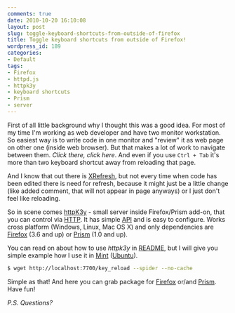 ```yaml
---
comments: true
date: 2010-10-20 16:10:08
layout: post
slug: toggle-keyboard-shortcuts-from-outside-of-firefox
title: Toggle keyboard shortcuts from outside of Firefox!
wordpress_id: 189
categories:
- Default
tags:
- Firefox
- httpd.js
- httpk3y
- keyboard shortcuts
- Prism
- server
---
```


First of all little background why I thought this was a good idea. For most of my time I'm working as web developer and have two monitor workstation. So easiest way is to write code in one monitor and "review" it as web page on other one (inside web browser). But that makes a lot of work to navigate between them. _Click there, click here_. And even if you use `Ctrl + Tab` it's more than two keyboard shortcut away from reloading that page.

And I know that out there is [XRefresh](http://xrefresh.binaryage.com/), but not every time when code has been edited there is need for refresh, because it might just be a little change (like added comment, that will not appear in page anyways) or I just don't feel like reloading.

So in scene comes [httpK3y](http://github.com/intarstudents/httpK3y) - small server inside Firefox/Prism add-on, that you can control via [HTTP](http://en.wikipedia.org/wiki/Hypertext_Transfer_Protocol). It has simple [API](http://github.com/intarstudents/httpK3y/blob/master/README.md) and is easy to configure. Works cross platform (Windows, Linux, Mac OS X) and only dependencies are [Firefox](http://www.mozilla.com/en-US/) (3.6 and up) or [Prism](http://prism.mozillalabs.com/) (1.0 and up).

You can read on about how to use _httpk3y_ in [README](http://github.com/intarstudents/httpK3y/blob/master/README.md), but I will give you simple example how I use it in [Mint](http://www.linuxmint.com/) ([Ubuntu](http://www.ubuntu.com/)).

```bash
$ wget http://localhost:7700/key_reload --spider --no-cache
```

Simple as that! And here you can grab package for [Firefox](https://addons.mozilla.org/en-US/firefox/addon/242725/) or/and [Prism](http://github.com/downloads/intarstudents/httpK3y/httpK3y-prism.xpi). Have fun!

_P.S. Questions?_
